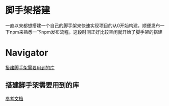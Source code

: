 # 脚手架搭建
一直以来都想搭建一个自己的脚手架来快速实现项目的从0开始构建，顺便发布一下npm来熟悉一下npm发布流程。这段时间正好比较空闲就开始了脚手架的搭建

# Navigator

[搭建脚手架需要用到的库](#搭建脚手架需要用到的库)

## 搭建脚手架需要用到的库








[参考文档](https://www.jianshu.com/p/065a44bc3cfa)